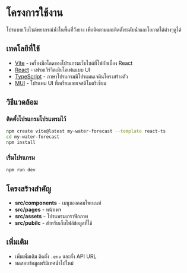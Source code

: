# โครงการใช้งาน

โปรแบบเว็บไซต์พยากรณ์น้ำในพื้นที่่วังยาง เพื่อติดตามและติดตั้งระดับน้ำและโอกาสได้ต่างๆดูได้

## เทคโลยีที่ใช้
- [Vite](https://vitejs.dev/) - เครื่องมือโลดของโปรแกรมเว็บไซต์ที่โฟกัสเบื้อง React
- [React](https://react.dev/) - เฟรมเวิร์วิตเมิยโอเพ่นแบบ UI
- [TypeScript](https://www.typescriptlang.org/) - ภาษาโปรแกรมมีโปรแมนเจมินโครงสร้างตัว
- [MUI](https://mui.com/) - โปรแพม UI ที่เพรียมเลยเจสติโมตริเซียม

## วิธีแวดล้อม

### ติดตั้งโปรแกรมโปรแพรมไว้
```sh
npm create vite@latest my-water-forecast --template react-ts
cd my-water-forecast
npm install
```

### เริ่มโปรแกรม
```sh
npm run dev
```

## โครงสร้างสำคัญ
- **src/components** - เมนูของคอมโพเนนท์
- **src/pages** - หน้าเพจ
- **src/assets** - โปรแพรมเกราฟิกภาพ
- **src/pubilc** - สำหรับเก็บไฟล์ข้อมูลที่ใช้

## เพิ่มเติม
- เพิ่มเพิ่มเติม ติดตั้ง `.env` และตั้ง API URL
- ทดสอบข้อมูลพริมิเทศน้ำไปใหม่

